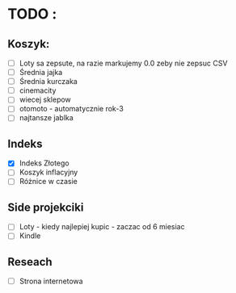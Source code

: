 # TODO :
## Koszyk:
- [ ] Loty sa zepsute, na razie markujemy 0.0 zeby nie zepsuc CSV
- [ ] Średnia jajka
- [ ] Średnia kurczaka
- [ ] cinemacity
- [ ] wiecej sklepow
- [ ] otomoto - automatycznie rok-3
- [ ] najtansze jablka

## Indeks
- [x] Indeks Złotego
- [ ] Koszyk inflacyjny
- [ ] Różnice w czasie

## Side projekciki
- [ ] Loty - kiedy najlepiej kupic - zaczac od 6 miesiac
- [ ] Kindle

## Reseach
- [ ] Strona internetowa
